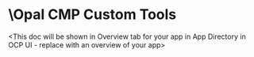 # \Opal CMP Custom Tools

\<This doc will be shown in Overview tab for your app in App Directory in OCP UI - replace with an overview of your app>
